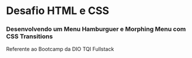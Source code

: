 # Desafio HTML e CSS

### Desenvolvendo um Menu Hamburguer e Morphing Menu com CSS Transitions

Referente ao Bootcamp da DIO TQI Fullstack
